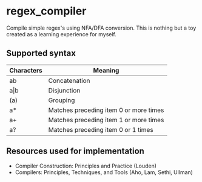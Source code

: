 # regex_compiler

Compile simple regex's using NFA/DFA conversion. This is nothing but a toy created as a learning experience for myself.

## Supported syntax

| Characters    | Meaning |
| -------- | ------- |
| ab  | Concatenation    |
| a\|b | Disjunction     |
| (a) | Grouping     |
| a*    | Matches preceding item 0 or more times    |
| a+    | Matches preceding item 1 or more times    |
| a?    | Matches preceding item 0 or 1 times    |

## Resources used for implementation

- Compiler Construction: Principles and Practice (Louden)
- Compilers: Principles, Techniques, and Tools (Aho, Lam, Sethi, Ullman)
